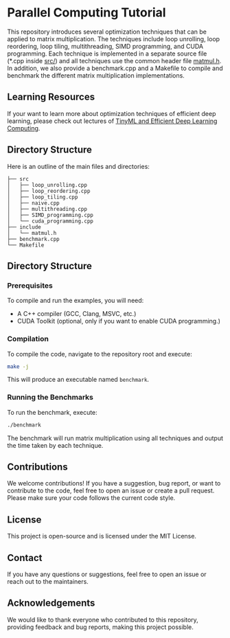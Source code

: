 # Parallel Computing Tutorial

This repository introduces several optimization techniques that can be applied to matrix multiplication. The techniques include loop unrolling, loop reordering, loop tiling, multithreading, SIMD programming, and CUDA programming. Each technique is implemented in a separate source file (*.cpp inside [src/](src/)) and all techniques use the common header file [matmul.h](include/matmul.h). In addition, we also provide a benchmark.cpp and a Makefile to compile and benchmark the different matrix multiplication implementations.

## Learning Resources
If your want to learn more about optimization techniques of efficient deep learning, please check out lectures of [TinyML and Efficient Deep Learning Computing](https://efficientml.ai/).

## Directory Structure
Here is an outline of the main files and directories:
```ccs
├── src
│   ├── loop_unrolling.cpp
│   ├── loop_reordering.cpp
│   ├── loop_tiling.cpp
│   ├── naive.cpp
│   ├── multithreading.cpp
│   ├── SIMD_programming.cpp
│   └── cuda_programming.cpp
├── include
│   └── matmul.h
├── benchmark.cpp
└── Makefile
```

## Directory Structure

### Prerequisites
To compile and run the examples, you will need:

* A C++ compiler (GCC, Clang, MSVC, etc.)
* CUDA Toolkit (optional, only if you want to enable CUDA programming.)

### Compilation
To compile the code, navigate to the repository root and execute:

```bash
make -j
```
This will produce an executable named `benchmark`.

### Running the Benchmarks
To run the benchmark, execute:

```bash
./benchmark
```

The benchmark will run matrix multiplication using all techniques and output the time taken by each technique.

## Contributions
We welcome contributions! If you have a suggestion, bug report, or want to contribute to the code, feel free to open an issue or create a pull request. Please make sure your code follows the current code style.

## License
This project is open-source and is licensed under the MIT License.

## Contact
If you have any questions or suggestions, feel free to open an issue or reach out to the maintainers.

## Acknowledgements
We would like to thank everyone who contributed to this repository, providing feedback and bug reports, making this project possible.
